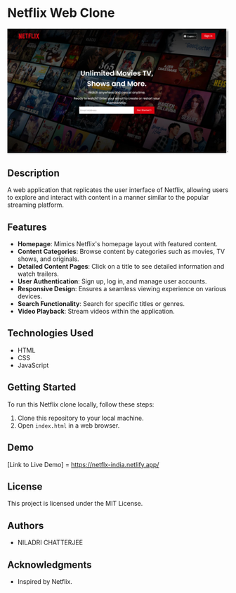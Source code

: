# Netflix Web Clone

![App Screenshot](https://github.com/niladri-1/Netflix-Web-India/blob/main/Screenshot.png)

## Description

A web application that replicates the user interface of Netflix, allowing users to explore and interact with content in a manner similar to the popular streaming platform.

## Features

- **Homepage**: Mimics Netflix's homepage layout with featured content.
- **Content Categories**: Browse content by categories such as movies, TV shows, and originals.
- **Detailed Content Pages**: Click on a title to see detailed information and watch trailers.
- **User Authentication**: Sign up, log in, and manage user accounts.
- **Responsive Design**: Ensures a seamless viewing experience on various devices.
- **Search Functionality**: Search for specific titles or genres.
- **Video Playback**: Stream videos within the application.

## Technologies Used

- HTML
- CSS
- JavaScript

## Getting Started

To run this Netflix clone locally, follow these steps:

1. Clone this repository to your local machine.
2. Open `index.html` in a web browser.

## Demo

[Link to Live Demo] = https://netflx-india.netlify.app/


## License

This project is licensed under the MIT License.

## Authors

- NILADRI CHATTERJEE

## Acknowledgments

- Inspired by Netflix.
